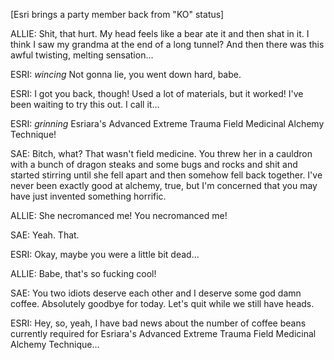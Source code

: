 [Esri brings a party member back from "KO" status]

ALLIE: Shit, that hurt. My head feels like a bear ate it and then shat in it. I think I saw my grandma at the end of a long tunnel? And then there was this awful twisting, melting sensation…

ESRI: *wincing* Not gonna lie, you went down hard, babe.

ESRI: I got you back, though! Used a lot of materials, but it worked! I've been waiting to try this out. I call it…

ESRI: *grinning* Esriara's Advanced Extreme Trauma Field Medicinal Alchemy Technique!

SAE: Bitch, what? That wasn't field medicine. You threw her in a cauldron with a bunch of dragon steaks and some bugs and rocks and shit and started stirring until she fell apart and then somehow fell back together. I've never been exactly good at alchemy, true, but I'm concerned that you may have just invented something horrific.

ALLIE: She necromanced me! You necromanced me!

SAE: Yeah. That.

ESRI: Okay, maybe you were a little bit dead…

ALLIE: Babe, that's so fucking cool!

SAE: You two idiots deserve each other and I deserve some god damn coffee. Absolutely goodbye for today. Let's quit while we still have heads.

ESRI: Hey, so, yeah, I have bad news about the number of coffee beans currently required for Esriara's Advanced Extreme Trauma Field Medicinal Alchemy Technique…
